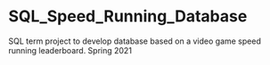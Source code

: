 # SQL_Speed_Running_Database
SQL term project to develop database based on a video game speed running leaderboard. Spring 2021
